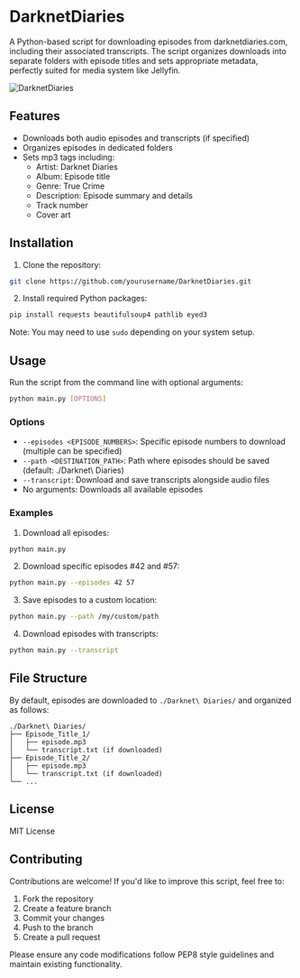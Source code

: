 # DarknetDiaries

A Python-based script for downloading episodes from darknetdiaries.com, including their associated transcripts. The script organizes downloads into separate folders with episode titles and sets appropriate metadata, perfectly suited for media system like Jellyfin.

![DarknetDiaries](https://github.com/ifayost/DarknetDiaries/blob/main/darknetdiaries-throwin.jpg?raw=true "DarknetDiaries")

## Features

- Downloads both audio episodes and transcripts (if specified)
- Organizes episodes in dedicated folders
- Sets mp3 tags including:
  - Artist: Darknet Diaries
  - Album: Episode title
  - Genre: True Crime
  - Description: Episode summary and details
  - Track number
  - Cover art

## Installation

1. Clone the repository:
```bash
git clone https://github.com/yourusername/DarknetDiaries.git
```

2. Install required Python packages:
```bash
pip install requests beautifulsoup4 pathlib eyed3
```

Note: You may need to use `sudo` depending on your system setup.

## Usage

Run the script from the command line with optional arguments:

```bash
python main.py [OPTIONS]
```

### Options

- `--episodes <EPISODE_NUMBERS>`: Specific episode numbers to download (multiple can be specified)
- `--path <DESTINATION_PATH>`: Path where episodes should be saved (default: ./Darknet\ Diaries)
- `--transcript`: Download and save transcripts alongside audio files
- No arguments: Downloads all available episodes

### Examples

1. Download all episodes:
```bash
python main.py
```

2. Download specific episodes #42 and #57:
```bash
python main.py --episodes 42 57
```

3. Save episodes to a custom location:
```bash
python main.py --path /my/custom/path
```

4. Download episodes with transcripts:
```bash
python main.py --transcript
```

## File Structure

By default, episodes are downloaded to `./Darknet\ Diaries/` and organized as follows:
```
./Darknet\ Diaries/
├── Episode_Title_1/
│   ├── episode.mp3
│   └── transcript.txt (if downloaded)
├── Episode_Title_2/
│   ├── episode.mp3
│   └── transcript.txt (if downloaded)
└── ...
```

## License

MIT License

## Contributing

Contributions are welcome! If you'd like to improve this script, feel free to:

1. Fork the repository
2. Create a feature branch
3. Commit your changes
4. Push to the branch
5. Create a pull request

Please ensure any code modifications follow PEP8 style guidelines and maintain existing functionality.
```

